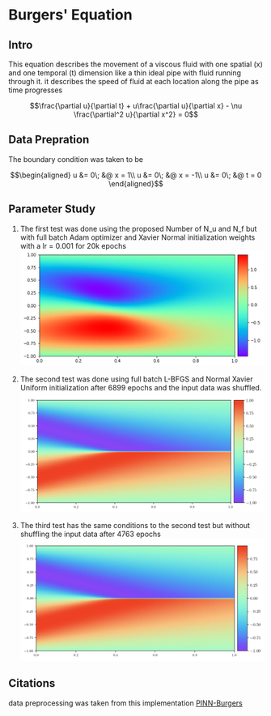 # Burgers' Equation 
## Intro
This equation describes the movement of a viscous fluid with one spatial (x) and one temporal (t) dimension like a thin ideal pipe with fluid running through it. it describes the speed of fluid at each location along the pipe as time progresses
```math
\frac{\partial u}{\partial t} + u\frac{\partial u}{\partial x} - \nu \frac{\partial^2 u}{\partial x^2} = 0
```
## Data Prepration
The boundary condition was taken to be 
```math
\begin{aligned}
u &= 0\;   &@ x = 1\\
u &= 0\;   &@ x = -1\\
u &= 0\;   &@ t = 0
\end{aligned}
```
## Parameter Study
1. The first test was done using the proposed Number of N_u and N_f but with full batch Adam optimizer and Xavier Normal initialization weights with a lr = 0.001 for 20k epochs
![adam](/Burgers_Equation/figures/adam_xavier_uniform_001_bias.png)
2. The second test was done using full batch L-BFGS and Normal Xavier Uniform initialization after 6899 epochs and the input data was shuffled.
![lbfgs](/Burgers_Equation/figures/lbfgs_xavier_uniform_shuffle.png)

3. The third test has the same conditions to the second test but without shuffling the input data after 4763 epochs
![logisticReg](/Burgers_Equation/figures/lbfgs_xavier_uniform_no_shuffle.png)


## Citations
data preprocessing was taken from this implementation [PINN-Burgers](https://github.com/EdgarAMO/PINN-Burgers)
